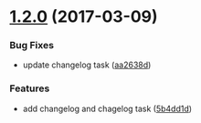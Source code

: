 <a name="1.2.0"></a>
# [1.2.0](https://github.com/fczbkk/economia4/compare/v1.1.0...v1.2.0) (2017-03-09)


### Bug Fixes

* update changelog task ([aa2638d](https://github.com/fczbkk/economia4/commit/aa2638d))


### Features

* add changelog and chagelog task ([5b4dd1d](https://github.com/fczbkk/economia4/commit/5b4dd1d))



